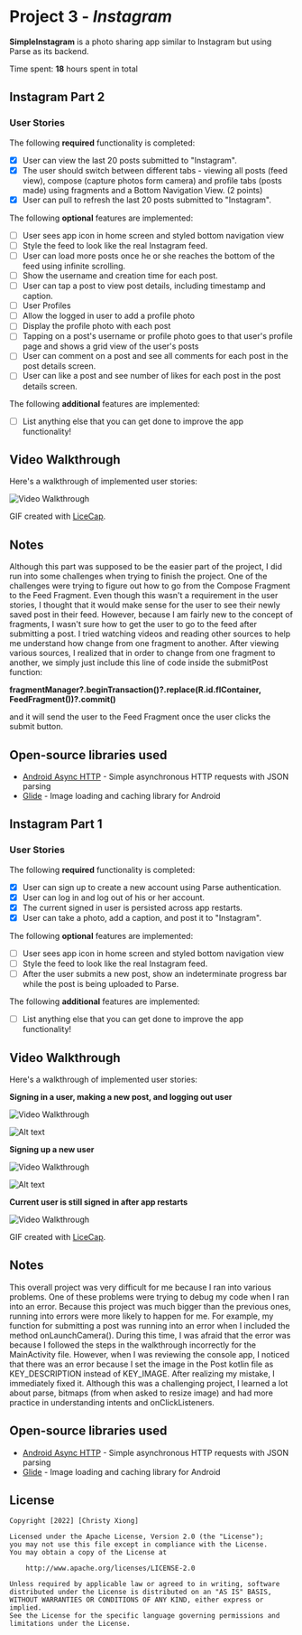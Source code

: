 # Project 3 - *Instagram*

**SimpleInstagram** is a photo sharing app similar to Instagram but using Parse as its backend.

Time spent: **18** hours spent in total

## Instagram Part 2
### User Stories

The following **required** functionality is completed:

- [x] User can view the last 20 posts submitted to "Instagram".
- [x] The user should switch between different tabs - viewing all posts (feed view), compose (capture photos form camera) and profile tabs (posts made) using fragments and a Bottom Navigation View. (2 points)
- [x] User can pull to refresh the last 20 posts submitted to "Instagram".

The following **optional** features are implemented:

- [ ] User sees app icon in home screen and styled bottom navigation view
- [ ] Style the feed to look like the real Instagram feed.
- [ ] User can load more posts once he or she reaches the bottom of the feed using infinite scrolling.
- [ ] Show the username and creation time for each post.
- [ ] User can tap a post to view post details, including timestamp and caption.
- [ ] User Profiles
- [ ] Allow the logged in user to add a profile photo
- [ ] Display the profile photo with each post
- [ ] Tapping on a post's username or profile photo goes to that user's profile page and shows a grid view of the user's posts 
- [ ] User can comment on a post and see all comments for each post in the post details screen.
- [ ] User can like a post and see number of likes for each post in the post details screen.

The following **additional** features are implemented:

- [ ] List anything else that you can get done to improve the app functionality!

## Video Walkthrough

Here's a walkthrough of implemented user stories:

<img src='walkthrough_simpleInsta7.gif' title='Video Walkthrough' width='' alt='Video Walkthrough' />

GIF created with [LiceCap](http://www.cockos.com/licecap/).

## Notes

Although this part was supposed to be the easier part of the project, I did run into some challenges when trying to finish the project. One of the challenges were trying to figure out how to go from the Compose Fragment to the Feed Fragment. Even though this wasn't a requirement in the user stories, I thought that it would make sense for the user to see their newly saved post in their feed. However, because I am fairly new to the concept of fragments, I wasn't sure how to get the user to go to the feed after submitting a post. I tried watching videos and reading other sources to help me understand how change from one fragment to another. After viewing various sources, I realized that in order to change from one fragment to another, we simply just include this line of code inside the submitPost function: 

**fragmentManager?.beginTransaction()?.replace(R.id.flContainer, FeedFragment())?.commit()** 

and it will send the user to the Feed Fragment once the user clicks the submit button. 

## Open-source libraries used

- [Android Async HTTP](https://github.com/codepath/CPAsyncHttpClient) - Simple asynchronous HTTP requests with JSON parsing
- [Glide](https://github.com/bumptech/glide) - Image loading and caching library for Android

## Instagram Part 1
### User Stories

The following **required** functionality is completed:

- [x] User can sign up to create a new account using Parse authentication.
- [x] User can log in and log out of his or her account.
- [x] The current signed in user is persisted across app restarts.
- [x] User can take a photo, add a caption, and post it to "Instagram".

The following **optional** features are implemented:

- [ ] User sees app icon in home screen and styled bottom navigation view
- [ ] Style the feed to look like the real Instagram feed.
- [ ] After the user submits a new post, show an indeterminate progress bar while the post is being uploaded to Parse.

The following **additional** features are implemented:

- [ ] List anything else that you can get done to improve the app functionality!

## Video Walkthrough

Here's a walkthrough of implemented user stories:

**Signing in a user, making a new post, and logging out user**


<img src='walkthrough_simpleInsta.gif' title='Video Walkthrough' width='' alt='Video Walkthrough' />


![Alt text](https://github.com/chcx97/SimpleInstagram/blob/master/Post.JPG)

**Signing up a new user**

<img src='walkthrough_simpleInsta4.gif' title='Video Walkthrough' width='' alt='Video Walkthrough' />

![Alt text](https://github.com/chcx97/SimpleInstagram/blob/master/SignupUser.JPG)

**Current user is still signed in after app restarts**

<img src='walkthrough_simpleInsta6.gif' title='Video Walkthrough' width='' alt='Video Walkthrough' />

GIF created with [LiceCap](http://www.cockos.com/licecap/).

## Notes

This overall project was very difficult for me because I ran into various problems. One of these problems were trying to debug my code when I ran into an error. Because this project was much bigger than the previous ones, running into errors were more likely to happen for me. 
For example, my function for submitting a post was running into an error when I included the method onLaunchCamera(). During this time, I was afraid that the error was because I followed the steps in the walkthrough incorrectly for the
MainActivity file. However, when I was reviewing the console app, I noticed that there was an error because I set the image in the Post kotlin file as KEY_DESCRIPTION instead of KEY_IMAGE. After realizing my mistake, I immediately fixed it. Although this was a challenging project,
I learned a lot about parse, bitmaps (from when asked to resize image) and had more practice in understanding intents and onClickListeners. 

## Open-source libraries used

- [Android Async HTTP](https://github.com/codepath/CPAsyncHttpClient) - Simple asynchronous HTTP requests with JSON parsing
- [Glide](https://github.com/bumptech/glide) - Image loading and caching library for Android

## License

    Copyright [2022] [Christy Xiong]

    Licensed under the Apache License, Version 2.0 (the "License");
    you may not use this file except in compliance with the License.
    You may obtain a copy of the License at

        http://www.apache.org/licenses/LICENSE-2.0

    Unless required by applicable law or agreed to in writing, software
    distributed under the License is distributed on an "AS IS" BASIS,
    WITHOUT WARRANTIES OR CONDITIONS OF ANY KIND, either express or implied.
    See the License for the specific language governing permissions and
    limitations under the License.
